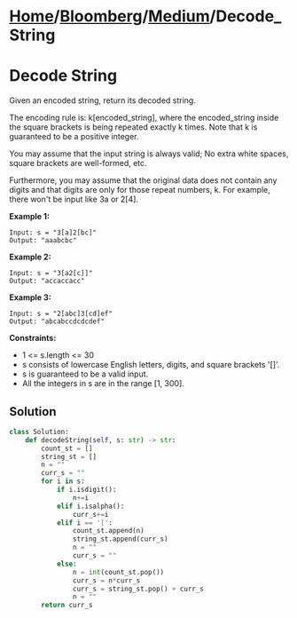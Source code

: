 # [Home](./../..)/[Bloomberg](./..)/[Medium](./)/Decode_String
<h1>Decode String</h1>

<p>
Given an encoded string, return its decoded string.

The encoding rule is: k[encoded_string], where the encoded_string inside the square brackets is being repeated exactly k times. Note that k is guaranteed to be a positive integer.

You may assume that the input string is always valid; No extra white spaces, square brackets are well-formed, etc.

Furthermore, you may assume that the original data does not contain any digits and that digits are only for those repeat numbers, k. For example, there won't be input like 3a or 2[4].

</p>

<b>Example 1:</b>

    Input: s = "3[a]2[bc]"
    Output: "aaabcbc"
    
<b>Example 2:</b>

    Input: s = "3[a2[c]]"
    Output: "accaccacc"
    
<b>Example 3:</b>

    Input: s = "2[abc]3[cd]ef"
    Output: "abcabccdcdcdef"

<b>Constraints:</b>

- 1 <= s.length <= 30
- s consists of lowercase English letters, digits, and square brackets '[]'.
- s is guaranteed to be a valid input.
- All the integers in s are in the range [1, 300].

<h2>Solution</h2>

```python
class Solution:
    def decodeString(self, s: str) -> str:
        count_st = []
        string_st = []
        n = ""
        curr_s = ""
        for i in s:
            if i.isdigit():
                n+=i
            elif i.isalpha():
                curr_s+=i
            elif i == '[':
                count_st.append(n)
                string_st.append(curr_s)
                n = ""
                curr_s = ""
            else:
                n = int(count_st.pop())
                curr_s = n*curr_s
                curr_s = string_st.pop() + curr_s
                n = ""
        return curr_s
```
